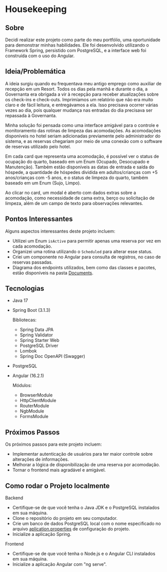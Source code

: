 # Housekeeping

## Sobre

Decidi realizar este projeto como parte do meu portfólio, uma oportunidade para demonstrar minhas habilidades. 
Ele foi desenvolvido utilizando o Framework Spring, persistido com PostgreSQL, e a interface web foi construída com o uso do Angular.

## Ideia/Problemática

A ideia surgiu quando eu frequentava meu antigo emprego como auxiliar de recepção em um Resort.
Todos os dias pela manhã e durante o dia, a Governanta era obrigada a vir à recepção para receber atualizações sobre os check-ins e check-outs.
Imprimíamos um relatório que não era muito claro e de fácil leitura, e entregávamos a ela. Isso precisava ocorrer várias vezes ao dia, pois qualquer mudança nas entradas do dia precisava ser repassada à Governanta.

Minha solução foi pensada como uma interface amigável para o controle e monitoramento das rotinas de limpeza das acomodações. As acomodações disponíveis no hotel seriam adicionadas previamente pelo administrador do sistema, e as reservas chegariam por meio de uma conexão com o software de reservas utilizado pelo hotel.

Em cada card que representa uma acomodação, é possível ver o status de ocupação do quarto, baseado em um Enum (Ocupado, Desocupado e Manutenção). Também estão disponíveis as datas de entrada e saída do hóspede, a quantidade de hóspedes dividida em adultos/crianças com +5 anos/crianças com -5 anos, e o status de limpeza do quarto, também baseado em um Enum (Sujo, Limpo).

Ao clicar no card, um modal é aberto com dados extras sobre a acomodação, como necessidade de cama extra, berço ou solicitação de limpeza, além de um campo de texto para observações relevantes.

## Pontos Interessantes

Alguns aspectos interessantes deste projeto incluem:

- Utilizei um Enum `isActive` para permitir apenas uma reserva por vez em cada acomodação.
- Organizei uma rotina utilizando o `Scheduled` para alterar esse status.
- Criei um componente no Angular para consulta de registros, no caso de reservas passadas.
- Diagrama dos endpoints utilizados, bem como das classes e pacotes, estão disponíveis na pasta [Documents](https://github.com/Klaus-Edu/HousekeepingProject/tree/main/documents).

## Tecnologias

- Java 17
- Spring Boot (3.1.3)

  Bibliotecas:
  - Spring Data JPA
  - Spring Validator
  - Spring Starter Web
  - PostgreSQL Driver
  - Lombok
  - Spring Doc OpenAPI (Swagger)

- PostgreSQL
- Angular (16.2.1)

  Módulos:
  - BrowserModule
  - HttpClientModule
  - RouterModule
  - NgbModule
  - FormsModule

## Próximos Passos

Os próximos passos para este projeto incluem:

- Implementar autenticação de usuários para ter maior controle sobre alterações de informações.
- Melhorar a lógica de disponibilização de uma reserva por acomodação.
- Tornar o frontend mais agradável e amigável.

## Como rodar o Projeto localmente

Backend
- Certifique-se de que você tenha o Java JDK e o PostgreSQL instalados em sua máquina.
- Clone o repositório do projeto em seu computador.
- Crie um banco de dados PostgreSQL local com o nome especificado no arquivo [aplication.properties](https://github.com/Klaus-Edu/HousekeepingProject/blob/main/housekeepingBack/src/main/resources/application.properties) de configuração do projeto.
- Inicialize a aplicação Spring.

Frontend
- Certifique-se de que você tenha o Node.js e o Angular CLI instalados em sua máquina.
- Inicialize a aplicação Angular com "ng serve".
